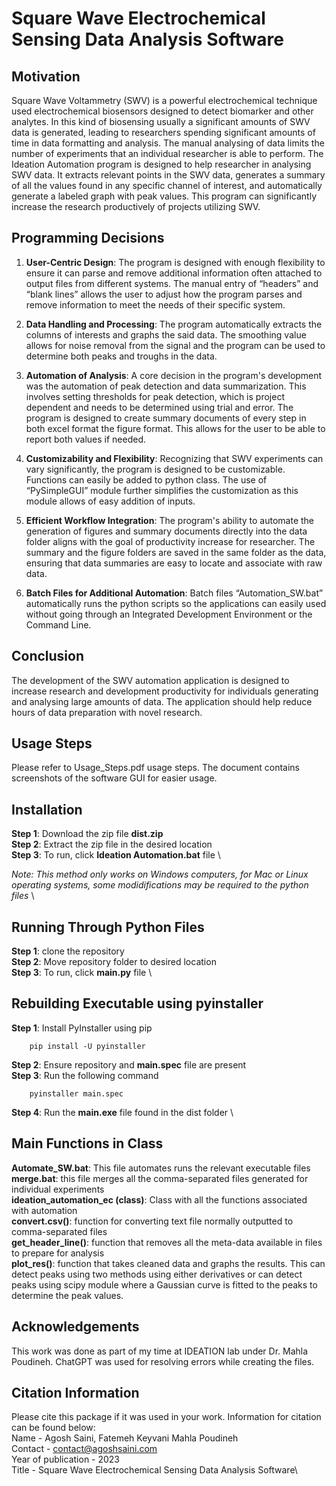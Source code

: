 # Square Wave Electrochemical Sensing Data Analysis Software
## Motivation

Square Wave Voltammetry (SWV) is a powerful electrochemical technique used electrochemical biosensors designed to detect biomarker and other analytes. In this kind of biosensing usually  a significant  amounts of SWV data is generated, leading to researchers spending significant amounts of time in data formatting and analysis. The manual analysing of data limits the number of experiments that an individual researcher is able to perform. The Ideation Automation program is designed to help researcher in analysing SWV data. It extracts relevant points in the SWV data, generates a summary of all the values found in any specific channel of interest, and automatically generate a labeled graph with peak values. This program can significantly increase the research productively of projects utilizing SWV.

## Programming Decisions
1.	**User-Centric Design**: The program is designed with enough flexibility to ensure it can parse and remove additional information often attached to output files from different systems. The manual entry of “headers” and “blank lines” allows the user to adjust how the program parses and remove information to meet the needs of their specific system.

2.	**Data Handling and Processing**: The program automatically extracts the columns of interests and graphs the said data. The smoothing value allows for noise removal from the signal and the program can be used to determine both peaks and troughs in the data.

3.	**Automation of Analysis**: A core decision in the program's development was the automation of peak detection and data summarization. This involves setting thresholds for peak detection, which is project dependent and needs to be determined using trial and error. The program is designed to create summary documents of every step in both excel format the figure format. This allows for the user to be able to report both values if needed.

4.	**Customizability and Flexibility**: Recognizing that SWV experiments can vary significantly, the program is designed to be customizable. Functions can easily be added to python class. The use of “PySimpleGUI” module further simplifies the customization as this module allows of easy addition of inputs. 

5.	**Efficient Workflow Integration**: The program's ability to automate the generation of figures and summary documents directly into the data folder aligns with the goal of productivity increase for researcher. The summary and the figure folders are saved in the same folder as the data, ensuring that data summaries are easy to locate and associate with raw data. 

6.	**Batch Files for Additional Automation**: Batch files “Automation_SW.bat” automatically runs the python scripts so the applications can easily used without going through an Integrated Development Environment or the Command Line. 

## Conclusion

The development of the SWV automation application is designed to increase research and development productivity for individuals generating and analysing large amounts of data. The application should help reduce hours of data preparation with novel research.

## Usage Steps

Please refer to Usage_Steps.pdf usage steps. The document contains screenshots of the software GUI for easier usage. 

## Installation

**Step 1**: Download the zip file  **dist.zip** \
**Step 2**: Extract the zip file in the desired location \
**Step 3**: To run, click **Ideation Automation.bat** file \

*Note: This method only works on Windows computers, for Mac or Linux operating systems, some modidifications may be required to the python files* \


## Running Through Python Files

**Step 1**: clone the repository \
**Step 2**: Move repository folder to desired location \
**Step 3**: To run, click **main.py** file  \

## Rebuilding Executable using pyinstaller

**Step 1**: Install PyInstaller using pip 
```
    pip install -U pyinstaller
```
**Step 2**: Ensure repository and **main.spec** file are present \
**Step 3**: Run the following command 
```
    pyinstaller main.spec
```
**Step 4**: Run the **main.exe** file found in the dist folder \

## Main Functions in Class

**Automate_SW.bat**: This file automates runs the relevant executable files \
**merge.bat**: this file merges all the comma-separated files generated for individual experiments \
**ideation_automation_ec (class)**: Class with all the functions associated with automation \
**convert.csv()**: function for converting text file normally outputted to comma-separated files \
**get_header_line()**: function that removes all the meta-data available in files to prepare for analysis \
**plot_res()**: function that takes cleaned data and graphs the results. This can detect peaks using two methods using either derivatives or can detect peaks using scipy module where a Gaussian curve is fitted to the peaks to determine the peak values.

## Acknowledgements

This work was done as part of my time at IDEATION lab under Dr. Mahla Poudineh. ChatGPT was used for resolving errors while creating the files.

## Citation Information

Please cite this package if it was used in your work. Information for citation can be found below: \
Name - Agosh Saini, Fatemeh Keyvani Mahla Poudineh \
Contact - contact@agoshsaini.com \
Year of publication - 2023 \
Title - Square Wave Electrochemical Sensing Data Analysis Software\
